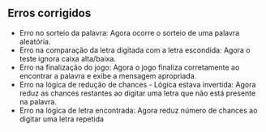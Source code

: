 Erros corrigidos
- 
- Erro no sorteio da palavra: Agora ocorre o sorteio de uma palavra aleatória.
- Erro na comparação da letra digitada com a letra escondida: Agora o teste ignora caixa alta/baixa.
- Erro na finalização do jogo: Agora o jogo finaliza corretamente ao encontrar a palavra e exibe a mensagem apropriada.
- Erro na lógica de redução de chances - Lógica estava invertida: Agora reduz as chances restantes ao digitar uma letra que não está presente na palavra.
- Erro na lógica de letra encontrada: Agora reduz número de chances ao digitar uma letra repetida